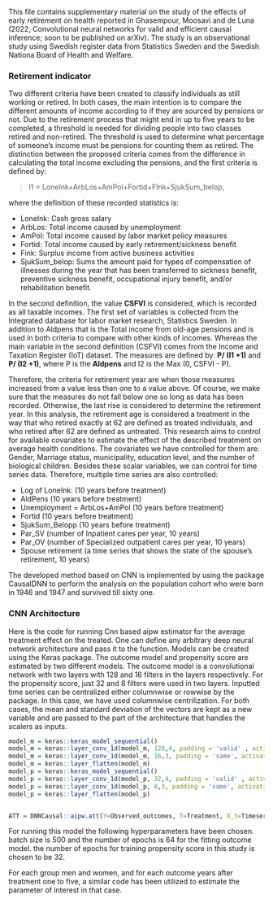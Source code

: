 This file contains supplementary material on the study of the effects of early retirement on health
reported in Ghasempour, Moosavi and de Luna (2022, Convolutional neural networks for valid and efficient causal inference; soon to be published on arXiv).
The study is an observational study using Swedish register data from Statistics Sweden and the Swedish Nationa Board of Health and Welfare. 

### Retirement indicator

Two different criteria have been created to classify individuals as
still working or retired. In both cases, the main intention is to
compare the different amounts of income according to if they are sourced
by pensions or not. Due to the retirement process that might end in up
to five years to be completed, a threshold is needed for dividing people
into two classes retired and non-retired. The threshold is used to
determine what percentage of someone’s income must be pensions for
counting them as retired. The distinction between the proposed criteria
comes from the difference in calculating the total income excluding the
pensions, and the first criteria is defined by:

> I1 = LoneInk+ArbLos+AmPol+Fortid+FInk+SjukSum\_belop,

where the definition of these recorded statistics is:

-   LoneInk: Cash gross salary
-   ArbLos: Total income caused by unemployment
-   AmPol: Total income caused by labor market policy measures
-   Fortid: Total income caused by early retirement/sickness benefit
-   Fink: Surplus income from active business activities
-   SjukSum\_belop: Sums the amount paid for types of compensation of
    illnesses during the year that has been transferred to sickness
    benefit, preventive sickness benefit, occupational injury benefit,
    and/or rehabilitation benefit.

In the second definition, the value **CSFVI** is considered, which is
recorded as all taxable incomes. The first set of variables is collected
from the Integrated database for labor market research, Statistics
Sweden. In addition to Aldpens that is the Total income from old-age
pensions and is used in both criteria to compare with other kinds of
incomes. Whereas the main variable in the second definition (CSFVI)
comes from the Income and Taxation Register (IoT) dataset. The measures
are defined by: **P/ (I1 +1)** and **P/ (I2 +1)**, where P is the
**Aldpens** and I2 is the Max (0, CSFVI - P).

Therefore, the criteria for retirement year are when those measures
increased from a value less than one to a value above. Of course, we
make sure that the measures do not fall below one so long as data has
been recorded. Otherwise, the last rise is considered to determine the
retirement year. In this analysis, the retirement age is considered a
treatment in the way that who retired exactly at 62 are defined as treated
individuals, and who retired after 62 are defined as
untreated. This research aims to control for available covariates to
estimate the effect of the described treatment on average health
conditions. The covariates we have controlled for them are: Gender,
Marriage status, municipality, education level, and the number of
biological children. Besides these scalar variables, we can control for
time series data. Therefore, multiple time series are also controlled:

-   Log of LoneInk: (10 years before treatment)
-   AldPens (10 years before treatment)
-   Unemployment = ArbLos+AmPol (10 years before treatment)
-   Fortid (10 years before treatment)
-   SjukSum\_Belopp (10 years before treatment)
-   Par\_SV (number of Inpatient cares per year, 10 years)
-   Par\_OV (number of Specialized outpatient cares per year, 10 years)
-   Spouse retirement (a time series that shows the state of the
    spouse’s retirement, 10 years)

The developed method based on CNN is implemented by using the package
CausalDNN to perform the analysis on the population cohort who were born
in 1946 and 1947 and survived till sixty one.

### CNN Architecture

Here is the code for running Cnn based aipw estimator for the average
treatment effect on the treated. One can define any arbitrary deep
neural network architecture and pass it to the function. Models can be created using the Keras package. The outcome model and propensity score are estimated by two different models. The outcome model is a convolutional network with two layers with 128 and 16 filters in the layers respectively. For the propensity score, just 32 and 8 filters were used in two layers.
Inputted time series can be centralized either columnwise or rowwise by the package. In this case, we have used columnwise centrilization. For both cases, the mean and standard deviation of the vectors are kept as a new variable and are passed to the part of the architecture that handles the scalers as inputs.

``` r
model_m = keras::keras_model_sequential()
model_m = keras::layer_conv_1d(model_m, 128,4, padding = 'valid' , activation = 'relu', input_shape = c(10,7))
model_m = keras::layer_conv_1d(model_m, 16,3, padding = 'same', activation = 'relu')
model_m = keras::layer_flatten(model_m)
model_p = keras::keras_model_sequential()
model_p = keras::layer_conv_1d(model_p, 32,4, padding = 'valid' , activation = 'relu', input_shape = c(10,7))
model_p = keras::layer_conv_1d(model_p, 8,3, padding = 'same', activation = 'relu')
model_p = keras::layer_flatten(model_p)


ATT = DNNCausal::aipw.att(Y=Observed_outcomes, T=Treatment, X_t=Timeseries_covariates,X = scalar_covariates, model = c(model_m, model_p), do_standardize = 'Column', verbose=FALSE, epochs = c(64,32), batch_size = 500)
```

For running this model the following hyperparameters have been chosen.
batch size is 500 and the number of epochs is 64 for the fitting outcome
model. the number of epochs for training propensity score in this study
is chosen to be 32.

For each group men and women, and for each outcome years after treatment
one to five, a similar code has been utilized to estimate the parameter
of interest in that case.
